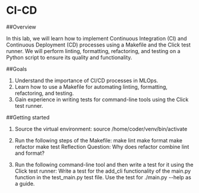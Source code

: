 # CI-CD

##Overview

In this lab, we will learn how to implement Continuous Integration (CI) and Continuous Deployment (CD) processes using a Makefile and the Click test runner. We will perform linting, formatting, refactoring, and testing on a Python script to ensure its quality and functionality.

##Goals
1. Understand the importance of CI/CD processes in MLOps.
2. Learn how to use a Makefile for automating linting, formatting, refactoring, and testing.
3. Gain experience in writing tests for command-line tools using the Click test runner.

##Getting started

1. Source the virtual environment:
source /home/coder/venv/bin/activate
2. Run the following steps of the Makefile:
make lint
make format
make refactor
make test
Reflection Question: Why does refactor combine lint and format?

3. Run the following command-line tool and then write a test for it using the Click test runner:
Write a test for the add_cli functionality of the main.py function in the test_main.py test file.
Use the test for ./main.py --help as a guide.